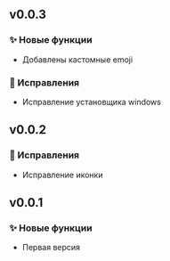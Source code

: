 ## v0.0.3

### ✨ Новые функции

- Добавлены кастомные emoji

### 🐞 Исправления

- Исправление установщика windows

## v0.0.2

### 🐞 Исправления

- Исправление иконки

## v0.0.1

### ✨ Новые функции

- Первая версия
